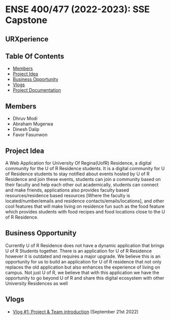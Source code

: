# ENSE 400/477 (2022-2023): SSE Capstone
## URXperience



## Table Of Contents
* [Members](#members)
* [Project Idea](#project-idea)
* [Business Opportunity](#business-opportunity)
* [Vlogs](#vlogs)
* [Project Documentation](https://github.com/The-4-Codesmen/URXperience/tree/main/Documentations)


## Members
* Dhruv Modi
* Abraham Mugerwa
* Dinesh Dalip
* Favor Fasunwon

## Project Idea
A Web Application for University Of Regina(UofR) Residence, a digital community for the U of R Residence students. It is a digital community for U of Residence students to stay notified about events hosted by U of R Residence and join these events, students can join a community based on their faculty and help each other out academically, students can connect and make friends, applications also provides faculty based resources/residence based resources [Where the faculty is located/number/emails and residence contacts/emails/locations], and other cool features that will make living on residence fun such as the food feature which provides students with food recipes and food locations close to the U of R Residence. 

## Business Opportunity
Currently U of R Residence does not have a dynamic application that brings U of R Students together. There is an application for U of R Residence however it is outdated and requires a major upgrade. We believe this is an opportunity for us to build an application for U of R residence that not only replaces the old application but also enhances the experience of living on campus.  Not just U of R, we believe that with this application we have the opportunity to go beyond U of R and share this digital ecosystem with other University Residences as well

## Vlogs
* [Vlog #1: Project & Team introduction](https://youtu.be/CwC5acNc9uk) (September 21st 2022)
